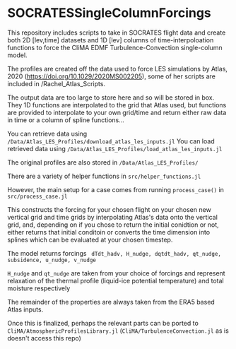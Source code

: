 # SOCRATESSingleColumnForcings

This repository includes scripts to take in SOCRATES flight data and create both 2D [lev,time] datasets and 1D [lev] columns of time-interpoloation functions to force the CliMA EDMF Turbulence-Convection single-column model.

The profiles are created off the data used to force LES simulations by Atlas, 2020 (https://doi.org/10.1029/2020MS002205), some of her scripts are included in /Rachel_Atlas_Scripts.

The output data are too large to store here and so will be stored in box. They 1D functions are interpolated to the grid that Atlas used, but functions are provided to interpolate to your own grid/time and return either raw data in time or a column of spline functions...


You can retrieve data using `/Data/Atlas_LES_Profiles/download_atlas_les_inputs.jl`
You can load retrieved data using  `/Data/Atlas_LES_Profiles/load_atlas_les_inputs.jl`

The original profiles are also stored in `/Data/Atlas_LES_Profiles/`

There are a variety of helper functions in `src/helper_functions.jl`

However, the main setup for a case comes from running `process_case()` in `src/process_case.jl`

This constructs the forcing for your chosen flight on your chosen new vertical grid and time grids by interpolating Atlas's data onto the vertical grid, and, depending on if you chose to return the initial conidtion or not, either returns that initial conditoin or converts the time dimension into splines which can be evaluated at your chosen timestep. 


The model returns forcings ` dTdt_hadv, H_nudge, dqtdt_hadv, qt_nudge, subsidence, u_nudge, v_nudge`

`H_nudge` and `qt_nudge` are taken from your choice of forcings and represent relaxation of the thermal profile (liquid-ice potential temperature) and total moisture respectively

The remainder of the properties are always taken from the ERA5 based Atlas inputs.



Once this is finalized, perhaps the relevant parts can be ported to `CliMA/AtmosphericProfilesLibrary.jl` (`CliMA/TurbulenceConvection.jl` as is doesn't access this repo)
